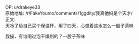 
OP: u/drakeye33  
原始地址: /r/FakeYoumo/comments/1ggdity/我真他妈是个天才/  
正文:  
天冷了给自己买个保温杯，用了四天，心想着这水怎么一股子茶味

我操，有谁喝过泡干燥剂的？一股子茶味
